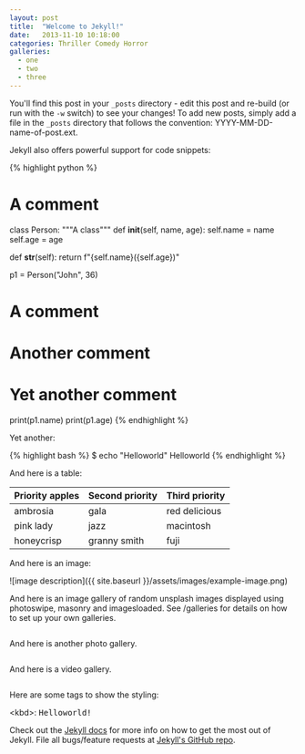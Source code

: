 ```yaml
---
layout: post
title:  "Welcome to Jekyll!"
date:   2013-11-10 10:18:00
categories: Thriller Comedy Horror
galleries:
  - one
  - two
  - three
---
```


You'll find this post in your `_posts` directory - edit this post and re-build (or run with the `-w` switch) to see your changes!
To add new posts, simply add a file in the `_posts` directory that follows the convention: YYYY-MM-DD-name-of-post.ext.

Jekyll also offers powerful support for code snippets:

{% highlight python %}
# A comment
class Person:
  """A class"""
  def __init__(self, name, age):
    self.name = name
    self.age = age

  def __str__(self):
    return f"{self.name}({self.age})"

p1 = Person("John", 36)

# A comment
# Another comment
# Yet another comment

print(p1.name)
print(p1.age)
{% endhighlight %}

Yet another:

{% highlight bash %}
$ echo "Helloworld"
Helloworld
{% endhighlight %}

And here is a table:

| Priority apples | Second priority | Third priority |
|-------|--------|---------|
| ambrosia | gala | red delicious |
| pink lady | jazz | macintosh |
| honeycrisp | granny smith | fuji |

And here is an image:

![image description]({{ site.baseurl }}/assets/images/example-image.png)

And here is an image gallery of random unsplash images displayed using photoswipe, masonry
and imagesloaded. See /galleries for details on how to set up your own galleries.

<div class="grid pswp-gallery" id="gallery-one">
  <div class="grid-item">
    <a href="{{ site.baseurl }}/galleries/gallery-1/louis-de-jarzat-00YHwl4xVsM-unsplash.jpg" data-pswp-width="4000" data-pswp-height="2250" target="_blank">
      <img src="{{ site.baseurl }}/galleries/gallery-1/thumbnail_louis-de-jarzat-00YHwl4xVsM-unsplash.jpg" alt="" />
    </a>
  </div>

  <div class="grid-item">
    <a href="{{ site.baseurl }}/galleries/gallery-1/clark-van-der-beken-l2AmhAw8hyk-unsplash.jpg" data-pswp-width="2861" data-pswp-height="4444" target="_blank">
      <img src="{{ site.baseurl }}/galleries/gallery-1/thumbnail_clark-van-der-beken-l2AmhAw8hyk-unsplash.jpg" alt="" />
    </a>
  </div>

  <div class="grid-item">
    <a href="{{ site.baseurl }}/galleries/gallery-1/mary-brennan-3AdpK0ib5ko-unsplash.jpg" data-pswp-width="4661" data-pswp-height="6991" target="_blank">
      <img src="{{ site.baseurl }}/galleries/gallery-1/thumbnail_mary-brennan-3AdpK0ib5ko-unsplash.jpg" alt="" />
    </a>
  </div>

  <div class="grid-item">
    <a href="{{ site.baseurl }}/galleries/gallery-1/alex-quezada-UsVoHGRjWAs-unsplash.jpg" data-pswp-width="4085" data-pswp-height="6128" target="_blank">
      <img src="{{ site.baseurl }}/galleries/gallery-1/thumbnail_alex-quezada-UsVoHGRjWAs-unsplash.jpg" alt="" />
    </a>
  </div>

  <div class="grid-item">
    <a href="{{ site.baseurl }}/galleries/gallery-1/kristaps-ungurs-8sehVODwNtk-unsplash.jpg" data-pswp-width="5985" data-pswp-height="3982" target="_blank">
      <img src="{{ site.baseurl }}/galleries/gallery-1/thumbnail_kristaps-ungurs-8sehVODwNtk-unsplash.jpg" alt="" />
    </a>
  </div>

  <div class="grid-item">
    <a href="{{ site.baseurl }}/galleries/gallery-1/patryk-wojcieszak-MN0mhf9kr_o-unsplash.jpg" data-pswp-width="2133" data-pswp-height="3200" target="_blank">
      <img src="{{ site.baseurl }}/galleries/gallery-1/thumbnail_patryk-wojcieszak-MN0mhf9kr_o-unsplash.jpg" alt="" />
    </a>
  </div>

  <div class="grid-item">
    <a href="{{ site.baseurl }}/galleries/gallery-1/madita-luisa-sUoTw-E13ww-unsplash.jpg" data-pswp-width="4000" data-pswp-height="5600" target="_blank">
      <img src="{{ site.baseurl }}/galleries/gallery-1/thumbnail_madita-luisa-sUoTw-E13ww-unsplash.jpg" alt="" />
    </a>
  </div>

  <div class="grid-item">
    <a href="{{ site.baseurl }}/galleries/gallery-1/masahiro-miyagi-EesGu5cRnWo-unsplash.jpg" data-pswp-width="5208" data-pswp-height="3583" target="_blank">
      <img src="{{ site.baseurl }}/galleries/gallery-1/thumbnail_masahiro-miyagi-EesGu5cRnWo-unsplash.jpg" alt="" />
    </a>
  </div>

  <div class="grid-item">
    <a href="{{ site.baseurl }}/galleries/gallery-1/andrew-castillo-jkK8B9brrS4-unsplash.jpg" data-pswp-width="3265" data-pswp-height="4898" target="_blank">
      <img src="{{ site.baseurl }}/galleries/gallery-1/thumbnail_andrew-castillo-jkK8B9brrS4-unsplash.jpg" alt="" />
    </a>
  </div>

  <div class="grid-item">
    <a href="{{ site.baseurl }}/galleries/gallery-1/karl-paul-baldacchino-0Eup9Wiit7E-unsplash.jpg" data-pswp-width="4000" data-pswp-height="6000" target="_blank">
      <img src="{{ site.baseurl }}/galleries/gallery-1/thumbnail_karl-paul-baldacchino-0Eup9Wiit7E-unsplash.jpg" alt="" />
    </a>
  </div>

</div>

And here is another photo gallery.

<div class="grid pswp-gallery" id="gallery-two">
  <div class="grid-item">
    <a href="{{ site.baseurl }}/galleries/gallery-2/leon-rohrwild-XqJyl5FD_90-unsplash.jpg" data-pswp-width="6240" data-pswp-height="4160" target="_blank">
      <img src="{{ site.baseurl }}/galleries/gallery-2/thumbnail_leon-rohrwild-XqJyl5FD_90-unsplash.jpg" alt="" />
    </a>
  </div>

  <div class="grid-item">
    <a href="{{ site.baseurl }}/galleries/gallery-2/luis-magallon-rK4p0vUjVKc-unsplash.jpg" data-pswp-width="8000" data-pswp-height="6000" target="_blank">
      <img src="{{ site.baseurl }}/galleries/gallery-2/thumbnail_luis-magallon-rK4p0vUjVKc-unsplash.jpg" alt="" />
    </a>
  </div>

  <div class="grid-item">
    <a href="{{ site.baseurl }}/galleries/gallery-2/simon-0EkEV2fKVCs-unsplash.jpg" data-pswp-width="4160" data-pswp-height="6240" target="_blank">
      <img src="{{ site.baseurl }}/galleries/gallery-2/thumbnail_simon-0EkEV2fKVCs-unsplash.jpg" alt="" />
    </a>
  </div>
</div>

And here is a video gallery.

<div class="grid pswp-gallery" id="gallery-three">
  <div class="grid-item">
    <a href="{{ site.baseurl }}/galleries/gallery-3/pexels-baryslau-shoot-17821013%20%5B850664148%5D.mp4" data-pswp-video-src="{{ site.baseurl }}/galleries/gallery-3/pexels-baryslau-shoot-17821013%20%5B850664148%5D.mp4" data-pswp-width="1080" data-pswp-height="1920" data-pswp-type="video" target="_blank">
      <img src="{{ site.baseurl }}/galleries/gallery-3/thumbnail_pexels-baryslau-shoot-17821013%20%5B850664148%5D.jpg" alt="" />
    </a>
  </div>

  <div class="grid-item">
    <a href="{{ site.baseurl }}/galleries/gallery-3/production%20ID%EF%BC%9A4926521%20%5B440541612%5D.mp4" data-pswp-video-src="{{ site.baseurl }}/galleries/gallery-3/production%20ID%EF%BC%9A4926521%20%5B440541612%5D.mp4" data-pswp-width="3840" data-pswp-height="2160" data-pswp-type="video" target="_blank">
      <img src="{{ site.baseurl }}/galleries/gallery-3/thumbnail_production%20ID%EF%BC%9A4926521%20%5B440541612%5D.jpg" alt="" />
    </a>
  </div>
</div>

Here are some tags to show the styling:

&lt;kbd&gt;: <kbd>Helloworld!</kbd>

Check out the [Jekyll docs][jekyll] for more info on how to get the most out of Jekyll. File all bugs/feature requests at [Jekyll's GitHub repo][jekyll-gh].

[jekyll-gh]: https://github.com/mojombo/jekyll
[jekyll]:    http://jekyllrb.com
